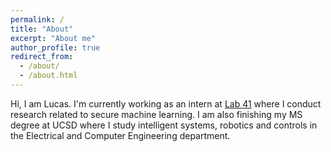 ```yaml
---
permalink: /
title: "About"
excerpt: "About me"
author_profile: true
redirect_from: 
  - /about/
  - /about.html
---
```


Hi, I am Lucas. I'm currently working as an intern at [Lab 41](https://www.lab41.org/) where I conduct research related to secure machine learning. I am also finishing my MS degree at UCSD where I study intelligent systems, robotics and controls in the Electrical and Computer Engineering department. 


